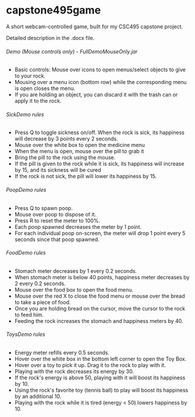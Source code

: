 # capstone495game
A short webcam-controlled game, built for my CSC495 capstone project.

Detailed description in the .docx file.

###### Demo (Mouse controls only) - FullDemoMouseOnly.jar
- Basic controls: Mouse over icons to open menus/select objects to give to your rock.
- Mousing over a menu icon (bottom row) while the corresponding menu is open closes the menu.
- If you are holding an object, you can discard it with the trash can or apply it to the rock.

###### SickDemo rules
- Press Q to toggle sickness on/off. When the rock is sick, its happiness will decrease by 3 points every 2 seconds.
- Mouse over the white box to open the medicine menu
- When the menu is open, mouse over the pill to grab it
- Bring the pill to the rock using the mouse.
- If the pill is given to the rock while it is sick, its happiness will increase by 15, and its sickness will be cured
- If the rock is not sick, the pill will lower its happiness by 15.

###### PoopDemo rules
- Press Q to spawn poop. 
- Mouse over poop to dispose of it.
- Press R to reset the meter to 100%.
- Each poop spawned decreases the meter by 1 point.
- For each individual poop on-screen, the meter will drop 1 point every 5 seconds since that poop spawned.

###### FoodDemo rules
- Stomach meter decreases by 1 every 0.2 seconds.
- When stomach meter is below 40 points, happiness meter decreases by 2 every 0.2 seconds.
- Mouse over the food box to open the food menu.
- Mouse over the red X to close the food menu or mouse over the bread to take a piece of food.
- Once you are holding bread on the cursor, move the cursor to the rock to feed him.
- Feeding the rock increases the stomach and happiness meters by 40.

###### ToysDemo rules
- Energy meter refills every 0.5 seconds.
- Hover over the white box in the bottom left corner to open the Toy Box.
- Hover over a toy to pick it up. Drag it to the rock to play with it.
- Playing with the rock decreases its energy by 30.
- If the rock's energy is above 50, playing with it will boost its happiness by 10.
- Using the rock's favorite toy (tennis ball) to play will boost its happiness by an additional 10.
- Playing with the rock while it is tired (energy < 50) lowers happiness by 10. 